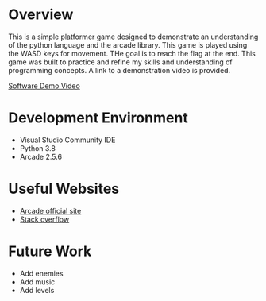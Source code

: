 # Overview

This is a simple platformer game designed to demonstrate an understanding of the 
python language and the arcade library. This game is played using the WASD keys for movement.
THe goal is to reach the flag at the end. This game was built to practice and refine my skills and
understanding of programming concepts. A link to a demonstration video is provided.

[Software Demo Video](https://youtu.be/fgUPFMf3Cwg)

# Development Environment

* Visual Studio Community IDE
* Python 3.8
* Arcade 2.5.6

# Useful Websites

* [Arcade official site](https://arcade.academy/examples/index.html)
* [Stack overflow](https://stackoverflow.com/)

# Future Work

* Add enemies
* Add music
* Add levels
